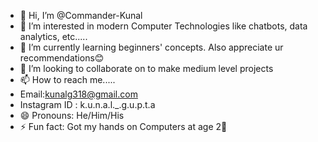 - 👋 Hi, I’m @Commander-Kunal
- 👀 I’m interested in modern Computer Technologies like chatbots, data analytics, etc.....
- 🌱 I’m currently learning beginners' concepts. Also appreciate ur recommendations😊
- 💞️ I’m looking to collaborate on to make medium level projects
- 📫 How to reach me.....
- Email:kunalg318@gmail.com
- Instagram ID : k.u.n.a.l._.g.u.p.t.a
- 😄 Pronouns: He/Him/His
- ⚡ Fun fact: Got my hands on Computers at age 2🙂

<!---
Commander-Kunal/Commander-Kunal is a ✨ special ✨ repository because its `README.md` (this file) appears on your GitHub profile.
You can click the Preview link to take a look at your changes.
--->
